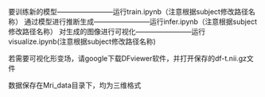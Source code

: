要训练新的模型————————运行train.ipynb（注意根据subject修改路径名称）
通过模型进行推断生成————————运行infer.ipynb（注意根据subject修改路径名称）
对生成的图像进行可视化————————运行visualize.ipynb(注意根据subject修改路径名称)


若需要可视化形变场，请google下载DFviewer软件，并打开保存的df-t.nii.gz文件

数据保存在Mri_data目录下，均为三维格式